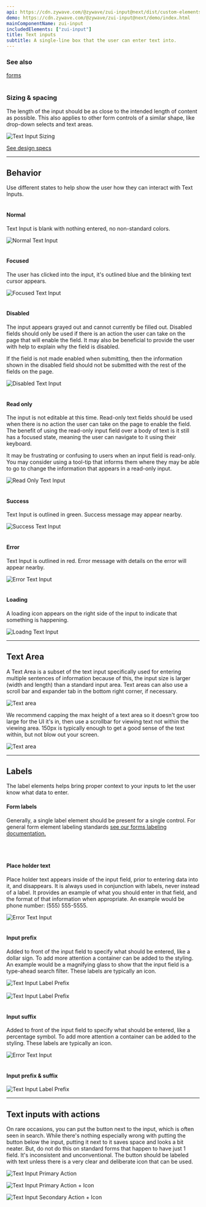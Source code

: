 ```yaml
---
api: https://cdn.zywave.com/@zywave/zui-input@next/dist/custom-elements.json
demo: https://cdn.zywave.com/@zywave/zui-input@next/demo/index.html
mainComponentName: zui-input
includedElements: ["zui-input"]
title: Text inputs
subtitle: A single-line box that the user can enter text into.
---
```


### See also

[forms](/design-system/patterns/forms/)
<br>
<br>

### Sizing & spacing

The length of the input should be as close to the intended length of content as possible. This also applies to other form controls of a similar shape, like drop-down selects and text areas.

![Text Input Sizing](images/components/text-input/text-input--sizing-spacing.svg)

[See design specs](https://xd.adobe.com/spec/4fa1ccc1-86e0-4fd1-47cb-666d634ce145-3990/grid)

<hr>

## Behavior

Use different states to help show the user how they can interact with Text Inputs.
<br>
<br>

#### Normal

Text Input is blank with nothing entered, no non-standard colors.

![Normal Text Input](images/components/text-input/text-input--normal.svg)
<br>
<br>

#### Focused

The user has clicked into the input, it's outlined blue and the blinking text cursor appears.

![Focused Text Input](images/components/text-input/text-input--focused.svg)
<br>
<br>

#### Disabled

The input appears grayed out and cannot currently be filled out. Disabled fields should only be used if there is an action the user can take on the page that will enable the field. It may also be beneficial to provide the user with help to explain why the field is disabled.

If the field is not made enabled when submitting, then the information shown in the disabled field should not be submitted with the rest of the fields on the page.

![Disabled Text Input](images/components/text-input/text-input--disabled.svg)
<br>
<br>

#### Read only

The input is not editable at this time. Read-only text fields should be used when there is no action the user can take on the page to enable the field. The benefit of using the read-only input field over a body of text is it still has a focused state, meaning the user can navigate to it using their keyboard.

It may be frustrating or confusing to users when an input field is read-only. You may consider using a tool-tip that informs them where they may be able to go to change the information that appears in a read-only input.

![Read Only Text Input](images/components/text-input/text-input--read-only.svg)
<br>
<br>

#### Success

Text Input is outlined in green. Success message may appear nearby.

![Success Text Input](images/components/text-input/text-input--success.svg)
<br>
<br>

#### Error

Text Input is outlined in red. Error message with details on the error will appear nearby.

![Error Text Input](images/components/text-input/text-input--error.svg)
<br>
<br>

#### Loading

A loading icon appears on the right side of the input to indicate that something is happening.

![Loadng Text Input](images/components/text-input/text-input--loading.svg)

<hr>

## Text Area

A Text Area is a subset of the text input specifically used for entering multiple sentences of information because of this, the input size is larger (width and length) than a standard input area. Text areas can also use a scroll bar and expander tab in the bottom right corner, if necessary.

![Text area](images/components/text-input/text-area.svg)

We recommend capping the max height of a text area so it doesn't grow too large for the UI it's in, then use a scrollbar for viewing text not within the viewing area. 150px is typically enough to get a good sense of the text within, but not blow out your screen.

![Text area](images/components/text-input/text-area--withscroll.svg)

<hr>

## Labels

The label elements helps bring proper context to your inputs to let the user know what data to enter.

#### Form labels

Generally, a single label element should be present for a single control. For general form element labeling standards [see our forms labeling documentation.](/design-system/patterns/forms/)

<br>
<br>

#### Place holder text

Place holder text appears inside of the input field, prior to entering data into it, and disappears. It is always used in conjunction with labels, never instead of a label. It provides an example of what you should enter in that field, and the format of that information when appropriate. An example would be phone number: (555) 555-5555.

![Error Text Input](images/components/text-input/text-input--placeholder-text.svg)
<br>
<br>

#### Input prefix

Added to front of the input field to specify what should be entered, like a dollar sign. To add more attention a container can be added to the styling. An example would be a magnifying glass to show that the input field is a type-ahead search filter. These labels are typically an icon.

![Text Input Label Prefix](images/components/text-input/text-input--label-prefix.svg)
<br>
<br>
![Text Input Label Prefix](images/components/text-input/text-input--label-prefix-contained.svg)
<br>
<br>

#### Input suffix

Added to front of the input field to specify what should be entered, like a percentage symbol. To add more attention a container can be added to the styling. These labels are typically an icon.

![Error Text Input](images/components/text-input/text-input--label-suffix.svg)
<br>
<br>

#### Input prefix & suffix

![Text Input Label Prefix](images/components/text-input/text-input--label-prefix+suffix.svg)

<hr>

## Text inputs with actions

On rare occasions, you can put the button next to the input, which is often seen in search. While there's nothing especially wrong with putting the button below the input, putting it next to it saves space and looks a bit neater. But, do not do this on standard forms that happen to have just 1 field. It's inconsistent and unconventional. The button should be labeled with text unless there is a very clear and deliberate icon that can be used.

![Text Input Primary Action](images/components/text-input/text-input--primary-action.svg)

![Text Input Primary Action + Icon](images/components/text-input/text-input--secondary-action.svg)

![Text Input Secondary Action + Icon](images/components/text-input/text-input--secondary-action-icon.svg)
